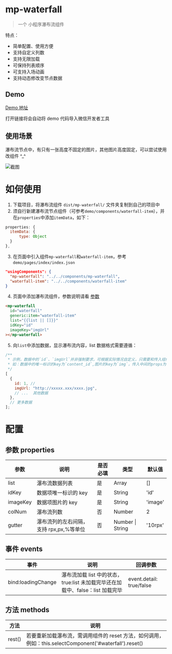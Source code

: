 # mp-waterfall

> 一个 小程序瀑布流组件

特点：

- 简单配置、使用方便
- 支持自定义列数
- 支持无限加载
- 可保持列表顺序
- 可支持入场动画
- 支持动态修改变节点数据

## Demo

[Demo 地址](https://developers.weixin.qq.com/s/ljX0somO70jT)

打开链接将会自动将 demo 代码导入微信开发者工具

## 使用场景

瀑布流节点中，有只有一张高度不固定的图片，其他图片高度固定，可以尝试使用改组件 ^_^

![截图](https://i.loli.net/2020/08/06/bu2kzQgHBXAqvF4.png)

# 如何使用

1. 下载项目，将瀑布流组件 `dist/mp-waterfall/` 文件夹复制到自己的项目中
2. 须自行新建瀑布流节点组件（可参考`demo/components/waterfall-item`），并在`properties`中添加`itemData`，如下：

```js
properties: {
  itemData: {
      type: Object
  }
},
```

3. 在页面中引入组件`mp-waterfall`和`waterfall-item`，参考`demo/pages/index/index.json`

```json
"usingComponents": {
  "mp-waterfall": "../../components/mp-waterfall",
  "waterfall-item": "../../components/waterfall-item"
}
```

4. 页面中添加瀑布流组件，参数说明请看 [参数](#参数-properties)

```html
<mp-waterfall
  id="waterfall"
  generic:item="waterfall-item"
  list="{{list || []}}"
  idKey="id"
  imageKey="imgUrl"
></mp-waterfall>
```

5. 向`list`中添加数据，显示瀑布流内容，list 数据格式需要遵循：

```js
/**
 * 示例，数据中的`id`、`imgUrl`并非强制要求，可根据实际情况自定义，只需要和传入组件的`idKey`,`imageKey`保持一致即可
 * 如：数据中的唯一标识的key为`content_id`,图片的key为`img`，传入中间的props为 <mp-waterfall idKey="content_id" imageKey="img" 其他参数... ></mp-waterfall>
 */
[
  {
    id: 1, //
    imgUrl: "http://xxxxx.xxx/xxxx.jpg",
    // ...  其他数据
  },
  // 更多数据
];
```

# 配置

## 参数 properties

| 参数     | 说明                                    | 是否必填 | 类型             | 默认值  |
| -------- | --------------------------------------- | -------- | ---------------- | ------- |
| list     | 瀑布流数据列表                          | 是       | Array            | \[\]    |
| idKey    | 数据项唯一标识的 key                    | 是       | String           | 'id'    |
| imageKey | 数据项图片的 key                        | 是       | String           | 'image' |
| colNum   | 瀑布流列数                              | 否       | Number           | 2       |
| gutter   | 瀑布流列的左右间隔，支持 rpx,px,%等单位 | 否       | Number \| String | '10rpx' |

## 事件 events

| 事件               | 说明                                                                           | 回调参数                  |
| ------------------ | ------------------------------------------------------------------------------ | ------------------------- |
| bind:loadingChange | 瀑布流加载 list 中的状态，true:list 未加载完毕还在加载中、false：list 加载完毕 | event\.detail: true/false |

## 方法 methods

| 方法     | 说明                                                                                                           |
| -------- | -------------------------------------------------------------------------------------------------------------- |
| rest\(\) | 若要重新加载瀑布流，需调用组件的 reset 方法，如何调用，例如：this\.selectComponent\('\#waterfall'\)\.reset\(\) |
